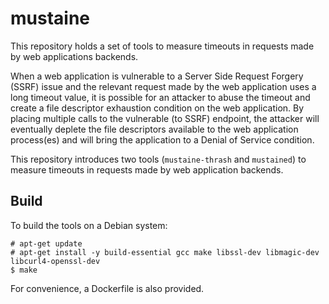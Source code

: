 # mustaine

This repository holds a set of tools to measure timeouts in requests made
by web applications backends. 

When a web application is vulnerable to a Server Side Request Forgery (SSRF)
issue and the relevant request made by the web application uses a long 
timeout value, it is possible for an attacker to abuse the timeout and 
create a file descriptor exhaustion condition on the web application. 
By placing multiple calls to the vulnerable (to SSRF) endpoint, the attacker
will eventually deplete the file descriptors available to the web application
process(es) and will bring the application to a Denial of Service condition.

This repository introduces two tools (`mustaine-thrash` and `mustained`) 
to measure timeouts in requests made by web application backends.

## Build

To build the tools on a Debian system:

```
# apt-get update
# apt-get install -y build-essential gcc make libssl-dev libmagic-dev libcurl4-openssl-dev
$ make
```

For convenience, a Dockerfile is also provided.
